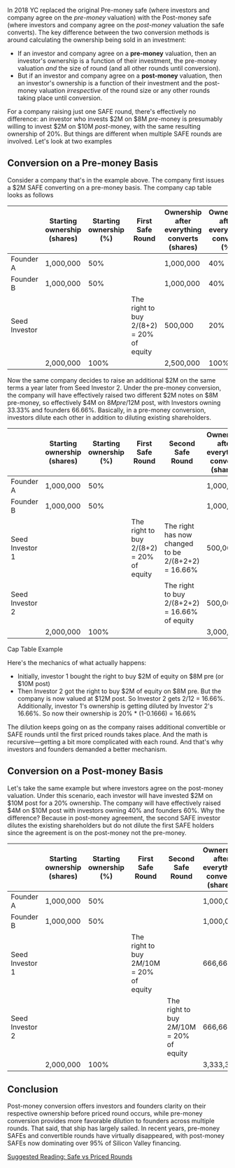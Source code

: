 

In 2018 YC replaced the original Pre-money safe (where investors and company agree on the _pre-money_ valuation) with the Post-money safe (where investors and company agree on the _post-money_ valuation the safe converts). The key difference between the two conversion methods is around calculating the ownership being sold in an investment:

- If an investor and company agree on a **pre-money** valuation, then an investor's ownership is a function of their investment, the pre-money valuation _and_ the size of round (and all other rounds until conversion).
- But if an investor and company agree on a **post-money** valuation, then an investor's ownership is a function of their investment and the post-money valuation _irrespective_ of the round size or any other rounds taking place until conversion.

For a company raising just one SAFE round, there's effectively no difference: an investor who invests $2M on $8M _pre_-money is presumably willing to invest $2M on $10M _post_-money, with the same resulting ownership of 20%. But things are different when multiple SAFE rounds are involved. Let's look at two examples


## Conversion on a Pre-money Basis


Consider a company that's in the example above.  The company first issues a $2M SAFE  converting on a pre-money basis.  The company cap table looks as follows


|               | Starting ownership (shares) | Starting ownership (%) | First Safe Round                         | Ownership after everything converts (shares) | Ownership after everything converts (%) |
| ------------- | --------------------------- | ---------------------- | ---------------------------------------- | -------------------------------------------- | --------------------------------------- |
| Founder A     | 1,000,000                   | 50%                    |                                          | 1,000,000                                    | 40%                                     |
| Founder B     | 1,000,000                   | 50%                    |                                          | 1,000,000                                    | 40%                                     |
| Seed Investor |                             |                        | The right to buy 2/(8+2) = 20% of equity | 500,000                                      | 20%                                     |
|               | 2,000,000                   | 100%                   |                                          | 2,500,000                                    | 100%                                    |


Now the same company decides to raise an additional $2M on the same terms a year later from Seed Investor 2. Under the pre-money conversion, the company will have effectively raised two different $2M notes on $8M pre-money, so effectively $4M on $8M pre/$12M post, with Investors owning 33.33% and founders 66.66%.  Basically, in a pre-money conversion, investors dilute each other in addition to diluting existing shareholders.


|                 | Starting ownership (shares) | Starting ownership (%) | First Safe Round                         | Second Safe Round                                  | Ownership after everything converts (shares) | Ownership after everything converts (%) |
| --------------- | --------------------------- | ---------------------- | ---------------------------------------- | -------------------------------------------------- | -------------------------------------------- | --------------------------------------- |
| Founder A       | 1,000,000                   | 50%                    |                                          |                                                    | 1,000,000                                    | 33.33%                                  |
| Founder B       | 1,000,000                   | 50%                    |                                          |                                                    | 1,000,000                                    | 33.33%                                  |
| Seed Investor 1 |                             |                        | The right to buy 2/(8+2) = 20% of equity | The right has now changed to be 2/(8+2+2) = 16.66% | 500,000                                      | 16.66%                                  |
| Seed Investor 2 |                             |                        |                                          | The right to buy 2/(8+2+2) = 16.66% of equity      | 500,000                                      | 16.66%                                  |
|                 | 2,000,000                   | 100%                   |                                          |                                                    | 3,000,000                                    | 100%                                    |


Cap Table Example


Here's the mechanics of what actually happens:

- Initially, investor 1 bought the right to buy $2M of equity on $8M pre (or $10M post)
- Then Investor 2 got the right to buy $2M of equity on $8M pre. But the company is now valued at $12M post. So Investor 2 gets 2/12 = 16.66%. Additionally, investor 1's ownership is getting diluted by Investor 2's 16.66%. So now their ownership is 20% * (1-0.1666) = 16.66%

The dilution keeps going on as the company raises additional convertible or SAFE rounds until the first priced rounds takes place. And the math is recursive—getting a bit more complicated with each round.  And that's why investors and founders demanded a better mechanism.


## Conversion on a Post-money Basis


Let's take the same example but where investors agree on the post-money valuation. Under this scenario, each investor will have invested $2M on $10M post for a 20% ownership. The company will have effectively raised $4M on $10M post with investors owning 40% and founders 60%. Why the difference? Because in post-money agreement, the second SAFE investor dilutes the existing shareholders but do not dilute the first SAFE holders since the agreement is on the post-money not the pre-money.


|                 | Starting ownership (shares) | Starting ownership (%) | First Safe Round                          | Second Safe Round                         | Ownership after everything converts (shares) | Ownership after everything converts (%) |
| --------------- | --------------------------- | ---------------------- | ----------------------------------------- | ----------------------------------------- | -------------------------------------------- | --------------------------------------- |
| Founder A       | 1,000,000                   | 50%                    |                                           |                                           | 1,000,000                                    | 30%                                     |
| Founder B       | 1,000,000                   | 50%                    |                                           |                                           | 1,000,000                                    | 30%                                     |
| Seed Investor 1 |                             |                        | The right to buy $2M/$10M = 20% of equity |                                           | 666,666                                      | 20%                                     |
| Seed Investor 2 |                             |                        |                                           | The right to buy $2M/$10M = 20% of equity | 666,666                                      | 20%                                     |
|                 | 2,000,000                   | 100%                   |                                           |                                           | 3,333,333                                    | 100%                                    |


## Conclusion


Post-money conversion offers investors and founders clarity on their respective ownership before priced round occurs, while pre-money conversion provides more favorable dilution to founders across multiple rounds. That said, that ship has largely sailed. In recent years, pre-money SAFEs and convertible rounds have virtually disappeared, with post-money SAFEs now dominating over 95% of Silicon Valley financing.


[Suggested Reading: Safe vs Priced Rounds](https://www.notion.so/safe-vs-priced-round/)

